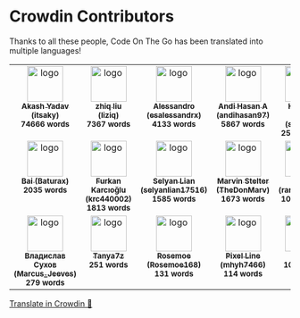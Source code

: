 # Crowdin Contributors

Thanks to all these people, Code On The Go has been translated into multiple languages!

<!-- CROWDIN-CONTRIBUTORS-START -->
<table>
  <tbody>
    <tr>
      <td align="center" valign="top">
        <a href="https://crowdin.com/profile/itsaky"><img alt="logo" style="width: 64px" src="https://crowdin-static.downloads.crowdin.com/avatar/15548591/medium/3c5f3139891eb92915fcf4c1e7ca120e.jpeg" />
          <br />
          <sub><b>Akash Yadav (itsaky)</b></sub></a>
        <br />
        <sub><b>74666 words</b></sub>
      </td>
      <td align="center" valign="top">
        <a href="https://crowdin.com/profile/liziq"><img alt="logo" style="width: 64px" src="https://crowdin-static.downloads.crowdin.com/avatar/15757161/medium/f3903c160404f095de68760f81609430.jpeg" />
          <br />
          <sub><b>zhiq liu (liziq)</b></sub></a>
        <br />
        <sub><b>7367 words</b></sub>
      </td>
      <td align="center" valign="top">
        <a href="https://crowdin.com/profile/esalessandrx"><img alt="logo" style="width: 64px" src="https://crowdin-static.downloads.crowdin.com/avatar/15563911/medium/a2262fe354d51d9c991d06fcace20b7a.jpg" />
          <br />
          <sub><b>Alessandro (esalessandrx)</b></sub></a>
        <br />
        <sub><b>4133 words</b></sub>
      </td>
      <td align="center" valign="top">
        <a href="https://crowdin.com/profile/andihasan97"><img alt="logo" style="width: 64px" src="https://crowdin-static.downloads.crowdin.com/avatar/15550047/medium/ac9578131f9d0bd877837b2ac604795d.png" />
          <br />
          <sub><b>Andi Hasan A (andihasan97)</b></sub></a>
        <br />
        <sub><b>5867 words</b></sub>
      </td>
      <td align="center" valign="top">
        <a href="https://crowdin.com/profile/smith8h"><img alt="logo" style="width: 64px" src="https://crowdin-static.downloads.crowdin.com/avatar/15550455/medium/9c5a3d089c209487340abb35d74b5b7c.jpg" />
          <br />
          <sub><b>Hussein Smith (smith8h)</b></sub></a>
        <br />
        <sub><b>2550 words</b></sub>
      </td>
      <td align="center" valign="top">
        <a href="https://crowdin.com/profile/Smooth-E"><img alt="logo" style="width: 64px" src="https://crowdin-static.downloads.crowdin.com/avatar/15555625/medium/1fc098969551e0430a579242afe26c5f.png" />
          <br />
          <sub><b>Smooth-E</b></sub></a>
        <br />
        <sub><b>4114 words</b></sub>
      </td>
      <td align="center" valign="top">
        <a href="https://crowdin.com/profile/rafael_mn"><img alt="logo" style="width: 64px" src="https://crowdin-static.downloads.crowdin.com/avatar/15197694/medium/e75e727190d17436b60e284b50bfb32f_default.png" />
          <br />
          <sub><b>rafael_mn</b></sub></a>
        <br />
        <sub><b>4078 words</b></sub>
      </td>
      <td align="center" valign="top">
        <a href="https://crowdin.com/profile/drakulaboy"><img alt="logo" style="width: 64px" src="https://crowdin-static.downloads.crowdin.com/avatar/15749489/medium/3b3b4c672b219fa985c0bf5d665a1d7c.png" />
          <br />
          <sub><b>Adrian (drakulaboy)</b></sub></a>
        <br />
        <sub><b>2077 words</b></sub>
      </td>
    </tr>
    <tr>
      <td align="center" valign="top">
        <a href="https://crowdin.com/profile/Baturax"><img alt="logo" style="width: 64px" src="https://crowdin-static.downloads.crowdin.com/avatar/15503338/medium/84e6393daad44746e6f870fd1a19bcb6.png" />
          <br />
          <sub><b>Bai (Baturax)</b></sub></a>
        <br />
        <sub><b>2035 words</b></sub>
      </td>
      <td align="center" valign="top">
        <a href="https://crowdin.com/profile/krc440002"><img alt="logo" style="width: 64px" src="https://crowdin-static.downloads.crowdin.com/avatar/12564628/medium/addb4132479fae98076ae2fa4ccb42a4_default.png" />
          <br />
          <sub><b>Furkan Karcıoğlu (krc440002)</b></sub></a>
        <br />
        <sub><b>1813 words</b></sub>
      </td>
      <td align="center" valign="top">
        <a href="https://crowdin.com/profile/selyanlian17516"><img alt="logo" style="width: 64px" src="https://crowdin-static.downloads.crowdin.com/avatar/15547677/medium/f9e760635fee6bdc359732233aea790d.jpeg" />
          <br />
          <sub><b>Selyan Lian (selyanlian17516)</b></sub></a>
        <br />
        <sub><b>1585 words</b></sub>
      </td>
      <td align="center" valign="top">
        <a href="https://crowdin.com/profile/TheDonMarv"><img alt="logo" style="width: 64px" src="https://crowdin-static.downloads.crowdin.com/avatar/15549947/medium/7e2d0178f0ff00eba107fac474caa6a2.png" />
          <br />
          <sub><b>Marvin Stelter (TheDonMarv)</b></sub></a>
        <br />
        <sub><b>1673 words</b></sub>
      </td>
      <td align="center" valign="top">
        <a href="https://crowdin.com/profile/ranjitsingha"><img alt="logo" style="width: 64px" src="https://crowdin-static.downloads.crowdin.com/avatar/16160248/medium/fc57448235af07fb7198e51157bd3d9b.jpeg" />
          <br />
          <sub><b>Ranjit (ranjitsingha)</b></sub></a>
        <br />
        <sub><b>1088 words</b></sub>
      </td>
      <td align="center" valign="top">
        <a href="https://crowdin.com/profile/deepkrg17"><img alt="logo" style="width: 64px" src="https://crowdin-static.downloads.crowdin.com/avatar/15548687/medium/728142e47177cd0a16f27404215a9a69.png" />
          <br />
          <sub><b>Deep Kr. Ghosh (deepkrg17)</b></sub></a>
        <br />
        <sub><b>1439 words</b></sub>
      </td>
      <td align="center" valign="top">
        <a href="https://crowdin.com/profile/friostd"><img alt="logo" style="width: 64px" src="https://crowdin-static.downloads.crowdin.com/avatar/15549279/medium/2d1718f34c949d5df55e346a0d6e5cb0.jpeg" />
          <br />
          <sub><b>friostd</b></sub></a>
        <br />
        <sub><b>543 words</b></sub>
      </td>
      <td align="center" valign="top">
        <a href="https://crowdin.com/profile/hassanowo013"><img alt="logo" style="width: 64px" src="https://crowdin-static.downloads.crowdin.com/avatar/16205550/medium/75073a2fde9eb6735fae539714cda4e1.jpeg" />
          <br />
          <sub><b>HASSAN OWO (hassanowo013)</b></sub></a>
        <br />
        <sub><b>285 words</b></sub>
      </td>
    </tr>
    <tr>
      <td align="center" valign="top">
        <a href="https://crowdin.com/profile/Marcus_Jeeves"><img alt="logo" style="width: 64px" src="https://crowdin-static.downloads.crowdin.com/avatar/15930373/medium/64fdfbf36048d06fa800c60cfc455cba_default.png" />
          <br />
          <sub><b>Владислав Сухов (Marcus_Jeeves)</b></sub></a>
        <br />
        <sub><b>279 words</b></sub>
      </td>
      <td align="center" valign="top">
        <a href="https://crowdin.com/profile/Tanya7z"><img alt="logo" style="width: 64px" src="https://crowdin-static.downloads.crowdin.com/avatar/14307200/medium/1f9dbd438be62b9ca369cb2220f413bd.jpg" />
          <br />
          <sub><b>Tanya7z</b></sub></a>
        <br />
        <sub><b>251 words</b></sub>
      </td>
      <td align="center" valign="top">
        <a href="https://crowdin.com/profile/Rosemoe168"><img alt="logo" style="width: 64px" src="https://crowdin-static.downloads.crowdin.com/avatar/15594415/medium/0b5e9fd932dea6e26e4a19784a96af1d.jpeg" />
          <br />
          <sub><b>Rosemoe (Rosemoe168)</b></sub></a>
        <br />
        <sub><b>131 words</b></sub>
      </td>
      <td align="center" valign="top">
        <a href="https://crowdin.com/profile/mhyh7466"><img alt="logo" style="width: 64px" src="https://crowdin-static.downloads.crowdin.com/avatar/16152462/medium/f8348371b20dbd6826c0a0f41b99754e.jpeg" />
          <br />
          <sub><b>Pixel Line (mhyh7466)</b></sub></a>
        <br />
        <sub><b>114 words</b></sub>
      </td>
      <td align="center" valign="top">
        <a href="https://crowdin.com/profile/n7800"><img alt="logo" style="width: 64px" src="https://crowdin-static.downloads.crowdin.com/avatar/15765973/medium/579634adb79b475504794d7e4806d3d8_default.png" />
          <br />
          <sub><b>n7800</b></sub></a>
        <br />
        <sub><b>105 words</b></sub>
      </td>
    </tr>
  </tbody>
</table><a href="https://crowdin.com/project/androidide" target="_blank">Translate in Crowdin 🚀</a>
<!-- CROWDIN-CONTRIBUTORS-END -->
